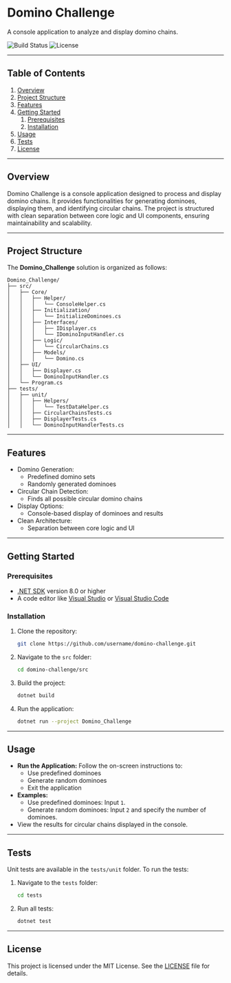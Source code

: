 # Domino Challenge

A console application to analyze and display domino chains.

![Build Status](https://img.shields.io/badge/build-passing-brightgreen)
![License](https://img.shields.io/badge/license-MIT-blue)

---

## Table of Contents
1. [Overview](#overview)
2. [Project Structure](#project-structure)
3. [Features](#features)
4. [Getting Started](#getting-started)
    1. [Prerequisites](#prerequisites)
    2. [Installation](#installation)
5. [Usage](#usage)
6. [Tests](#tests)
7. [License](#license)

---

## Overview

Domino Challenge is a console application designed to process and display domino chains. It provides functionalities for generating dominoes, displaying them, and identifying circular chains. The project is structured with clean separation between core logic and UI components, ensuring maintainability and scalability.

---


## Project Structure

The **Domino_Challenge** solution is organized as follows:

```plaintext
Domino_Challenge/
├── src/
│   ├── Core/
│   │   ├── Helper/
│   │   │   └── ConsoleHelper.cs
│   │   ├── Initialization/
│   │   │   └── InitializeDominoes.cs
│   │   ├── Interfaces/
│   │   │   ├── IDisplayer.cs
│   │   │   └── IDominoInputHandler.cs
│   │   ├── Logic/
│   │   │   └── CircularChains.cs
│   │   ├── Models/
│   │   │   └── Domino.cs
│   ├── UI/
│   │   ├── Displayer.cs
│   │   └── DominoInputHandler.cs
│   └── Program.cs
├── tests/
│   ├── unit/
│   │   ├── Helpers/
│   │   │   └── TestDataHelper.cs
│   │   ├── CircularChainsTests.cs
│   │   ├── DisplayerTests.cs
│   │   └── DominoInputHandlerTests.cs
```
---

## Features

* Domino Generation:
  * Predefined domino sets
  * Randomly generated dominoes
* Circular Chain Detection:
  * Finds all possible circular domino chains
* Display Options:
  * Console-based display of dominoes and results
* Clean Architecture:
  * Separation between core logic and UI

---

## Getting Started

### Prerequisites

- [.NET SDK](https://dotnet.microsoft.com/download) version 8.0 or higher
- A code editor like [Visual Studio](https://visualstudio.microsoft.com/) or [Visual Studio Code](https://code.visualstudio.com/)

### Installation

1. Clone the repository:

   ```bash
   git clone https://github.com/username/domino-challenge.git
2. Navigate to the `src` folder:

    ```bash
    cd domino-challenge/src
3. Build the project: 

    ```bash
    dotnet build
4. Run the application:

    ```bash
    dotnet run --project Domino_Challenge

---

## Usage

* **Run the Application:** Follow the on-screen instructions to:
  * Use predefined dominoes
  * Generate random dominoes
  * Exit the application
* **Examples:**
  * Use predefined dominoes: Input `1`.
  * Generate random dominoes: Input `2` and specify the number of dominoes.
* View the results for circular chains displayed in the console.

---

## Tests

Unit tests are available in the `tests/unit` folder. To run the tests:

1. Navigate to the `tests` folder:

    ```bash
    cd tests
2. Run all tests:

    ```bash
    dotnet test

---

## License

This project is licensed under the MIT License. See the [LICENSE](LICENSE) file for details.